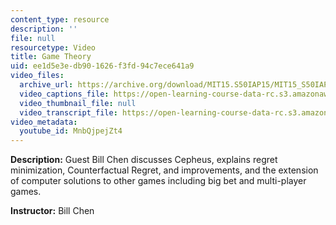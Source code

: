 ```yaml
---
content_type: resource
description: ''
file: null
resourcetype: Video
title: Game Theory
uid: ee1d5e3e-db90-1626-f3fd-94c7ece641a9
video_files:
  archive_url: https://archive.org/download/MIT15.S50IAP15/MIT15_S50IAP15_lec07_300k.mp4
  video_captions_file: https://open-learning-course-data-rc.s3.amazonaws.com/15-s50-poker-theory-and-analytics-january-iap-2015/af5e8be756f3534ab6ef1d2760162744_MnbQjpejZt4.vtt
  video_thumbnail_file: null
  video_transcript_file: https://open-learning-course-data-rc.s3.amazonaws.com/15-s50-poker-theory-and-analytics-january-iap-2015/0000ab882d0c6d237da88f30afde5269_MnbQjpejZt4.pdf
video_metadata:
  youtube_id: MnbQjpejZt4
---
```


**Description:** Guest Bill Chen discusses Cepheus, explains regret minimization, Counterfactual Regret, and improvements, and the extension of computer solutions to other games including big bet and multi-player games.

**Instructor:** Bill Chen